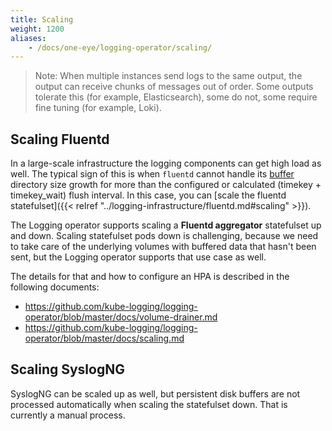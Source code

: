 ```yaml
---
title: Scaling
weight: 1200
aliases:
    - /docs/one-eye/logging-operator/scaling/
---
```


> Note: When multiple instances send logs to the same output, the output can receive chunks of messages out of order. Some outputs tolerate this (for example, Elasticsearch), some do not, some require fine tuning (for example, Loki).

## Scaling Fluentd

In a large-scale infrastructure the logging components can get high load as well. The typical sign of this is when `fluentd` cannot handle its [buffer](../../configuration/plugins/outputs/buffer/) directory size growth for more than the configured or calculated (timekey + timekey_wait) flush interval. In this case, you can [scale the fluentd statefulset]({{< relref "../logging-infrastructure/fluentd.md#scaling" >}}).

The Logging operator supports scaling a **Fluentd aggregator** statefulset up and down. Scaling statefulset pods down is challenging, because we need to take care of the underlying volumes with buffered data that hasn't been sent, but the Logging operator supports that use case as well.

The details for that and how to configure an HPA is described in the following documents:
- https://github.com/kube-logging/logging-operator/blob/master/docs/volume-drainer.md
- https://github.com/kube-logging/logging-operator/blob/master/docs/scaling.md

## Scaling SyslogNG

SyslogNG can be scaled up as well, but persistent disk buffers are not processed automatically when scaling the statefulset down. That is currently a manual process.
